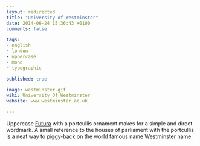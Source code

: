 ```yaml
---
layout: redirected
title: "University of Westminster"
date: 2014-06-24 15:36:43 +0100
comments: false

tags: 
- english
- london
- uppercase
- mono
- typographic

published: true

image: westminster.gif
wiki: University_Of_Westminster
website: www.westminster.ac.uk

---
```


Uppercase [Futura](http://en.wikipedia.org/wiki/Futura) with a portcullis ornament makes for a simple and direct wordmark. A small reference to the houses of parliament with the portcullis  is a neat way to piggy-back on the world famous name Westminster name.


